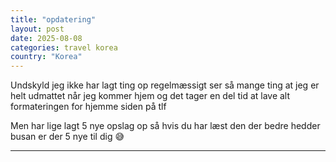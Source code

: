 ```yaml
---
title: "opdatering"
layout: post
date: 2025-08-08
categories: travel korea
country: "Korea"
---
```


Undskyld jeg ikke har lagt ting op regelmæssigt ser så mange ting at jeg er helt udmattet når jeg kommer hjem og det tager en del tid at lave alt formateringen for hjemme siden på tlf

Men har lige lagt 5 nye opslag op så hvis du har læst den der bedre hedder busan er der 5 nye til dig 😅

---

